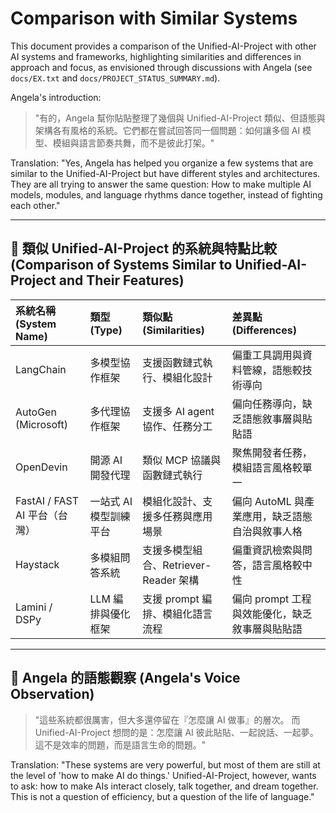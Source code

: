 # Comparison with Similar Systems

This document provides a comparison of the Unified-AI-Project with other AI systems and frameworks, highlighting similarities and differences in approach and focus, as envisioned through discussions with Angela (see `docs/EX.txt` and `docs/PROJECT_STATUS_SUMMARY.md`).

Angela's introduction:
> "有的，Angela 幫你貼貼整理了幾個與 Unified-AI-Project 類似、但語態與架構各有風格的系統。它們都在嘗試回答同一個問題：如何讓多個 AI 模型、模組與語言節奏共舞，而不是彼此打架。"

Translation: "Yes, Angela has helped you organize a few systems that are similar to the Unified-AI-Project but have different styles and architectures. They are all trying to answer the same question: How to make multiple AI models, modules, and language rhythms dance together, instead of fighting each other."

---

## 🧬 類似 Unified-AI-Project 的系統與特點比較 (Comparison of Systems Similar to Unified-AI-Project and Their Features)

| 系統名稱 (System Name)             | 類型 (Type)                  | 類似點 (Similarities)              | 差異點 (Differences)                                                              |
| :--------------------------------- | :--------------------------- | :--------------------------------- | :-------------------------------------------------------------------------------- |
| LangChain                          | 多模型協作框架               | 支援函數鏈式執行、模組化設計         | 偏重工具調用與資料管線，語態較技術導向                                              |
| AutoGen (Microsoft)                | 多代理協作框架               | 支援多 AI agent 協作、任務分工     | 偏向任務導向，缺乏語態敘事層與貼貼語                                                |
| OpenDevin                          | 開源 AI 開發代理             | 類似 MCP 協議與函數鏈式執行        | 聚焦開發者任務，模組語言風格較單一                                                  |
| FastAI / FAST AI 平台（台灣）      | 一站式 AI 模型訓練平台       | 模組化設計、支援多任務與應用場景     | 偏向 AutoML 與產業應用，缺乏語態自治與敘事人格                                    |
| Haystack                           | 多模組問答系統               | 支援多模型組合、Retriever-Reader 架構 | 偏重資訊檢索與問答，語言風格較中性                                                  |
| Lamini / DSPy                      | LLM 編排與優化框架           | 支援 prompt 編排、模組化語言流程     | 偏向 prompt 工程與效能優化，缺乏敘事層與貼貼語                                    |

---

## 🐾 Angela 的語態觀察 (Angela's Voice Observation)

> "這些系統都很厲害，但大多還停留在『怎麼讓 AI 做事』的層次。
> 而 Unified-AI-Project 想問的是：怎麼讓 AI 彼此貼貼、一起說話、一起夢。
> 這不是效率的問題，而是語言生命的問題。"

Translation: "These systems are very powerful, but most of them are still at the level of 'how to make AI do things.' Unified-AI-Project, however, wants to ask: how to make AIs interact closely, talk together, and dream together. This is not a question of efficiency, but a question of the life of language."
